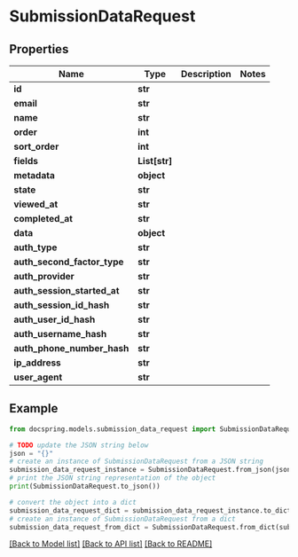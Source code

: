 # SubmissionDataRequest


## Properties

Name | Type | Description | Notes
------------ | ------------- | ------------- | -------------
**id** | **str** |  | 
**email** | **str** |  | 
**name** | **str** |  | 
**order** | **int** |  | 
**sort_order** | **int** |  | 
**fields** | **List[str]** |  | 
**metadata** | **object** |  | 
**state** | **str** |  | 
**viewed_at** | **str** |  | 
**completed_at** | **str** |  | 
**data** | **object** |  | 
**auth_type** | **str** |  | 
**auth_second_factor_type** | **str** |  | 
**auth_provider** | **str** |  | 
**auth_session_started_at** | **str** |  | 
**auth_session_id_hash** | **str** |  | 
**auth_user_id_hash** | **str** |  | 
**auth_username_hash** | **str** |  | 
**auth_phone_number_hash** | **str** |  | 
**ip_address** | **str** |  | 
**user_agent** | **str** |  | 

## Example

```python
from docspring.models.submission_data_request import SubmissionDataRequest

# TODO update the JSON string below
json = "{}"
# create an instance of SubmissionDataRequest from a JSON string
submission_data_request_instance = SubmissionDataRequest.from_json(json)
# print the JSON string representation of the object
print(SubmissionDataRequest.to_json())

# convert the object into a dict
submission_data_request_dict = submission_data_request_instance.to_dict()
# create an instance of SubmissionDataRequest from a dict
submission_data_request_from_dict = SubmissionDataRequest.from_dict(submission_data_request_dict)
```
[[Back to Model list]](../README.md#documentation-for-models) [[Back to API list]](../README.md#documentation-for-api-endpoints) [[Back to README]](../README.md)


